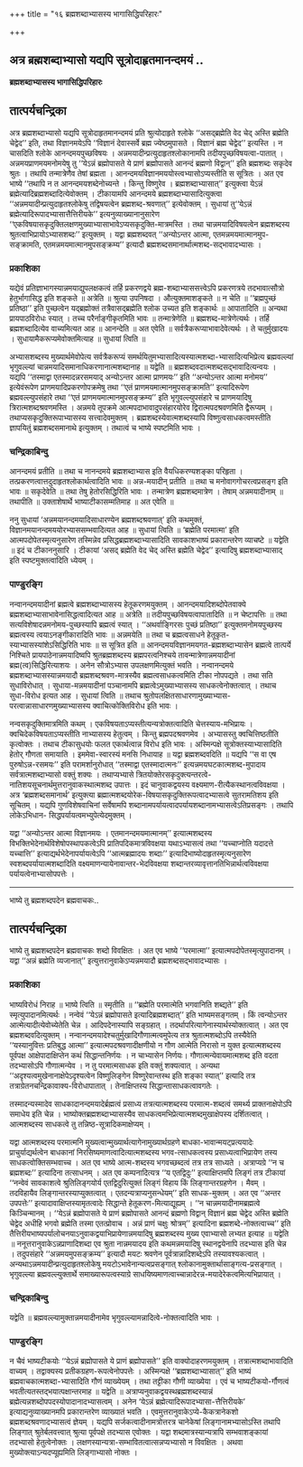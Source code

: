 +++
title = "१६ ब्रह्मशब्दाभ्यासस्य भागासिद्धिपरिहारः"

+++


## अत्र ब्रह्मशब्दाभ्यासो यद्यपि सूत्रोदाहृतमानन्दमयं ..

**ब्रह्मशब्दाभ्यासस्य भागासिद्धिपरिहारः**

## **तात्पर्यचन्द्रिका**

अत्र ब्रह्मशब्दाभ्यासो यद्यपि सूत्रोदाहृतमानन्दमयं प्रति श्रुत्योदाहृते श्लोके ‘‘असद्ब्रह्मेति वेद चेद् अस्ति ब्रह्मेति चेद्वेद’’ इति, तथा विज्ञानमयेऽपि ‘‘विज्ञानं देवास्सर्वे ब्रह्म ज्येष्ठमुपासते । विज्ञानं ब्रह्म चेद्वेद’’ इत्यस्ति । न चासदिति श्लोके आनन्दमयपुच्छविषयः । अन्नमयादीन्प्रत्युदाहृतश्लोकानामपि तदीयपुच्छविषयत्वा-पातात् । अन्नमयप्राणमयमनोमयेषु तु ‘‘येऽन्नं ब्रह्मोपासते ये प्राणं ब्रह्मोपासते आनन्दं ब्रह्मणो विद्वान्’’ इति ब्रह्मशब्दः सकृदेव श्रुतः । तथापि तन्मात्रेणैव तेषां ब्रह्मता । आनन्दमयविज्ञानमययोस्त्वभ्यासोऽप्यस्तीति स सूत्रितः । अत एव भाष्ये ‘‘तथापि न त आनन्दमयशब्देनोच्यन्ते । किन्तु विष्णुरेव । ब्रह्मशब्दाभ्यासात्’’ इत्युक्त्वा येऽन्नं ब्रह्मेत्यादिब्रह्मशब्दादित्येवोक्तम् । टीकायामपि आनन्दमये ब्रह्मशब्दाभ्यासादित्युक्त्वा ‘‘अन्नमयादीन्प्रत्युदाहृतश्लोकेषु तद्विषयत्वेन ब्रह्मशब्द-श्रवणात्’’ इत्येवोक्तम् । सुधायां तु‘‘येऽन्नं ब्रह्मेत्यादिरूपादभ्यासात्तैत्तिरीयके’’ इत्यनुव्याख्यानानुसारेण ‘‘एकविषयासकृदुक्तिलक्षणमुख्याभ्यासाभावेऽप्यसकृदुक्ति-मात्रमस्ति । तथा चान्नमयादिविषयत्वेन ब्रह्मशब्दस्य श्रुतत्वाभिप्रायोऽभ्यासशब्दः’’ इत्युक्तम् । यद्वा ब्रह्मशब्दवत् ‘‘अन्योऽन्तर आत्मा, एतमन्नमयमात्मानमुप-सङ्क्रामति, एतमन्नमयमात्मानमुपसङ्क्रम्य’’ इत्यादौ ब्रह्मशब्दसमानार्थात्मशब्द-सद्भावादभ्यासः ।

### **प्रकाशिका**

यद्येवं प्रतिज्ञाभागस्यान्नमयाद्युपलक्षकत्वं तर्हि प्रकरणद्वये ब्रह्म-शब्दाभ्याससत्त्वेऽपि प्रकरणत्रये तदभावात्सौत्रो हेतुर्भागासिद्ध इति शङ्कते ॥ अत्रेति ॥ श्रुत्या उपनिषदा । औत्युक्तमाशङ्कते ॥ न चेति ॥ ‘‘ब्रह्मपुच्छं प्रतिष्ठा’’ इति पुच्छत्वेन यद्ब्रह्मोक्तं तत्रैवासद्ब्रह्मेति श्लोक उच्यत इति शङ्कार्थः ॥ आपातादिति ॥ अन्यथा प्रायपाठविरोधः स्यात् । तच्च परैर्नाङ्गीकृतमिति भावः ॥ तन्मात्रेणेति ॥ ब्रह्मशब्द-मात्रेणेत्यर्थः । तर्हि ब्रह्मशब्दादित्येव वाच्यमित्यत आह ॥ आनन्देति ॥ अत एवेति ॥ सर्वत्रैकरूप्याभावादेवेत्यर्थः । ते चतुर्मुखादयः । सुधायामैकरूप्यमेवोक्तमित्याह ॥ सुधायां त्विति ॥

अभ्यासशब्दस्य मुख्यार्थमेवोपेत्य सर्वत्रैकरूप्यं समर्थयितुमभ्यासादित्यस्यात्मशब्दा-भ्यासादित्यभिप्रेत्य ब्रह्मवल्ल्यां भृगुवल्ल्यां चान्नमयादिसमानाधिकरणानात्मशब्दानाह ॥ यद्वेति ॥ ब्रह्मशब्दवदात्मशब्दसद्भावादित्यन्वयः । यद्यपि ‘‘तस्माद्वा एतस्मादन्नरसमयाद् अन्योऽन्तर आत्मा प्राणमयः’’ इति ‘‘अन्योऽन्तर आत्मा मनोमय’’ इत्येवंरूपेण प्राणमयादिप्रकरणोपक्रमेषु तथा ‘‘एतं प्राणमयमात्मानमुपसङ्क्रामति’’ इत्यादिरूपेण ब्रह्मवल्ल्युपसंहारे तथा ‘‘एतं प्राणमयमात्मानमुपसङ्क्रम्य’’ इति भृगुवल्ल्युपसंहारे च प्राणमयादिषु त्रिरात्मशब्दश्रवणमस्ति । अन्नमये तूपक्रमे आत्मपदाभावादुपसंहारयोरेव द्विरात्मपदश्रवणमिति द्वैरूप्यम् । तथाप्यसकृदुक्तिरूपाभ्यासस्य सत्त्वादेवमुक्तम् । ब्रह्मशब्दस्येवात्मशब्दस्यापि विष्णुत्वसाधकत्वमस्तीति ज्ञापयितुं ब्रह्मशब्दसमानाथे इत्युक्तम् । तथात्वं च भाष्ये स्पष्टमिति भावः ।

### **चन्द्रिकाबिन्दु**

आनन्दमयं प्रतीति ॥ तथा च नानन्दमये ब्रह्मशब्दाभ्यास इति वैयधिकरण्यशङ्का परिहृता । तत्प्रकरणत्वात्तदुदाहृतश्लोकार्थत्वादिति भावः ॥ अन्न-मयादीन् प्रतीति ॥ तथा च मनोवागगोचरत्वप्रसङ्ग इति भावः ॥ सकृदेवेति ॥ तथा तेषु हेतोरसिद्धिरिति भावः । तन्मात्रेण ब्रह्मशब्दमात्रेण । तेषाम् अन्नमयादीनाम् ॥ तथापीति ॥ उक्ताशेषार्थे भाष्याटीकासम्मतिमाह ॥ अत एवेति ॥

ननु सुधायां ‘अन्नमयानन्दमयादिसाधारण्येन ब्रह्मशब्दश्रवणात्’ इति कथमुक्तं, विज्ञानमयानन्दमययोरभ्याससम्भवादित्यत आह ॥ सुधायां त्विति ॥ ‘ब्रह्मेति परमात्मा’ इति आत्मपदोपेतस्मृत्यनुसारेण तस्मिन्नेव प्रसिद्धब्रह्मशब्दाभ्यासादिति सावकाशभाष्यं प्रकारान्तरेण व्याचष्टे ॥ यद्वेति ॥ इदं च टीकाननुसारि । टीकायां ‘असद् ब्रह्मेति वेद चेद् अस्ति ब्रह्मेति चेद्वेद’’ इत्यादिषु ब्रह्मशब्दाभ्यासाद् इति स्पष्टमुक्तत्वादिति ध्येयम् ।

### **पाण्डुरङ्गि**

नन्वानन्दमयादीनां ब्रह्मत्वे ब्रह्मशब्दाभ्यासस्य हेतूकरणमयुक्तम् । आनन्दमयादिशब्दोपेतवाक्ये ब्रह्मशब्दाभ्यासाभावेनासिद्धत्वादित्यत आह ॥ अत्रेति ॥ तदीयपुच्छविषयत्वापातादिति ॥ न चेष्टापत्तिः ॥ तथा सत्यविशेषादन्नमनोमय-पुच्छस्यापि ब्रह्मत्वं स्यात् । ‘‘अथर्वाङ्गिरसः पुच्छं प्रतिष्ठा’’ इत्युक्तमनोमयपुच्छस्य ब्रह्मत्वस्य त्वयाऽनङ्गीकारादिति भावः ॥ अन्नमयेति ॥ तथा च ब्रह्मत्वसाधने हेतूकृत-स्याभ्यासस्यांशेऽसिद्धिरिति भावः ॥ स सूत्रित इति ॥ आनन्दमयविज्ञानमयगत-ब्रह्मशब्दाभ्यासेन ब्रह्मत्वे तात्पर्ये निश्चिते प्रायपाठेनान्नमयादिष्वपि श्रुतब्रह्मशब्दस्य ब्रह्मपरत्वनिश्चये तावन्मात्रेणान्नमयादीनां ब्रह्म(त्व)सिद्धिरित्याशयः । अनेन सौत्रोऽभ्यास उपलक्षणमित्युक्तं भवति । नन्वानन्दमये ब्रह्मशब्दाभ्यासस्यान्नमयादौ ब्रह्मशब्दश्रवण-मात्रस्यैव ब्रह्मत्वसाधकत्वमिति टीका नोपपद्यते । तथा सति सुधाविरोधात् । सुधाया-मन्नमयादीनां पञ्चानामपि ब्रह्मत्वेऽमुख्याभ्यासस्य साधकत्वेनोक्तत्वात् । तथाच सुधा-विरोध इत्यत आह । सुधायां त्विति ॥ तथाच श्रुतोपलक्षितसाधारणामुख्याभ्यास-परत्वान्नासाधारणमुख्याभ्यासस्य क्वाचित्कोक्तिविरोध इति भावः ।

नन्वसकृदुक्तिमात्रमिति कथम् । एकविषयताऽप्यस्तीत्यन्यत्रोक्तत्वादिति चेत्तस्याय-मभिप्रायः । क्वचिदेकविषयताऽप्यस्तीति नाभ्यासस्य हेतुत्वम् । किन्तु ब्रह्मपदश्रवणमेव । अभ्यासस्तु क्वचित्तिष्ठतीति कृत्वोक्तः । तथाच टीकासुधयोः फलत एकार्थत्वान्न विरोध इति भावः । अस्मिन्पक्षे सूत्रोक्तस्याभ्यासादिति हेतोर् गौणता समायाति । इममेवा-स्वारस्यं मनसि निधायाह ॥ यद्वा ब्रह्मशब्दवदिति ॥ यद्यपि ‘‘स वा एष पुरुषोऽन्न-रसमयः’’ इति परामर्शानुरोधात् ‘‘तस्माद्वा एतस्मादात्मनः’’ इत्यन्नमयघटकात्मशब्द-मुपादाय सर्वत्रात्मशब्दाभ्यासो वक्तुं शक्यः । तथाप्यभ्यासे त्रितयोक्तेरसकृदुक्त्यन्तरत्वे-नातिशयसूचनार्थमुत्तरानुवाकस्थात्मशब्द उपात्तः । इदं चानुवाकद्वयस्य वक्ष्यमाण-रीत्यैकस्थानत्वविवक्षया । अत्र ‘ब्रह्मशब्दसमानार्थ’ इत्युक्त्या ब्रह्मात्मशब्दयोरेक-विषयासकृदुक्तिरूपत्वादभ्यासत्वे सुतरामतिशय इति सूचितम् । यद्यपि गुणविशेषवाचिनां सर्वेषामपि शब्दानामपर्यायत्वादपर्यायशब्दानामभ्यासत्वेऽतिप्रसङ्गः । तथापि लोकेऽभिधान- सिद्धपर्यायत्वमभ्युपेत्येदमुक्तम् ।

यद्वा ‘‘अन्योऽन्तर आत्मा विज्ञानमयः । एतमानन्दमयमात्मानम्’’ इत्यात्मशब्दस्य विभक्तिभेदेनार्थविशेषोपस्थापकत्वेऽपि प्रातिपदिकमात्रविवक्षया यथाऽभ्यासत्वं तथा ‘‘यच्चाप्नोति यदादत्ते यच्चात्ति’’ इत्याद्यर्थभेदेनापर्यायत्वेऽपि ‘‘आत्मब्रह्मादयः शब्दाः’’ इत्यादिभाष्योदाहृतस्मृत्यनुसारेण स्वशब्दपर्यायात्मशब्दादिति वक्ष्यमाणन्यायेनावान्तर-भेदविवक्षया शब्दान्तरव्यावृत्तानतिभिन्नार्थत्वविवक्षया पर्यायत्वेनाभ्यासोपपत्तेः ।

------------------------------------------------------------------------

भाष्ये तु ब्रह्मशब्दपदेन ब्रह्मवाचकः..

## **तात्पर्यचन्द्रिका**

भाष्ये तु ब्रह्मशब्दपदेन ब्रह्मवाचकः शब्दो विवक्षितः । अत एव भाष्ये ‘‘परमात्मा’’ इत्यात्मपदोपेतस्मृत्युपादानम् । यद्वा ‘‘अन्नं ब्रह्मेति व्यजानात्’’ इत्युत्तरानुवाकेऽप्यन्नमयादौ ब्रह्मशब्दसद्भावादभ्यासः ।

### **प्रकाशिका**

भाष्यविरोधं निराह ॥ भाष्ये त्विति ॥ स्मृतीति ॥ ‘‘ब्रह्मेति परमात्मेति भगवानिति शब्द्यते’’ इति स्मृत्युपादानमित्यर्थः । नन्वेवं ‘‘येऽन्नं ब्रह्मोपासते इत्यादिब्रह्मशब्दात्’’ इति भाष्यमसङ्गतम् । किं त्वन्योऽन्तर आत्मेत्यादीत्येवोच्येतेति चेन्न । आदिपदेनास्यापि सङ्ग्रहात् । तदर्थापरित्यागेनास्यार्थस्योक्तत्वात् । अत एव ब्रह्मशब्दवदित्युक्तम् । नन्वानन्दमयादेश्चतुर्मुखादिगौणात्मत्वमुपेत्य तत्र श्रुतात्मशब्दोऽपि तस्यैवेति ‘‘यस्यानुवित्तः प्रतिबुद्ध आत्मा’’ इत्यात्मपदश्रवणादीक्षणीयो न गौण आत्मेति निरासो न युक्त इत्यात्मशब्दस्य पूर्वपक्ष आक्षेपादाक्षिप्तेन कथं सिद्धान्तनिर्णयः । न चाभ्यासेन निर्णयः। गौणात्मन्येवायमात्मशब्द इति वदता तदभ्यासोऽपि गौणात्मन्येव । न तु परमात्मसाधक इति वक्तुं शक्यत्वात् । अन्यथा ‘‘अदृश्यत्वमुखेनानाक्षेपेऽदृश्यत्वेन विष्णुलिङ्गेन विष्णुरेवान्तस्थ इति शङ्का स्यात्’’ इत्यादि तत्र तत्राग्रेतनचन्द्रिकावाक्य-विरोधापातात् । तेनाक्षिप्तस्य सिद्धान्तासाधकत्वावगतेः ।

तस्मादन्यस्मादेव साधकादानन्दमयादेर्ब्रह्मत्वं प्रसाध्य तत्रत्यात्मशब्दस्य परमात्म-शब्दत्वं समर्थ्य प्राक्तनाक्षेपोऽपि समाधेय इति चेन्न । भाष्योक्तब्रह्मशब्दाभ्यासस्यैव साधकत्वमभिप्रेत्यात्मशब्दमुखाक्षेपस्य दर्शितत्वात् । आत्मशब्दस्य साधकत्वे तु तन्निष्ठ-सूत्रादिकमाक्षेप्यम् ।

यद्वा आत्मशब्दस्य परमात्मनि मुख्यत्वान्मुख्यार्थत्यागेनामुख्यार्थग्रहणे बाधका-भावान्मयट्प्रत्ययादेः प्राचुर्याद्यर्थत्वेन बाधकानां निरसिष्यमाणत्वादित्यात्मशब्दस्य भगव-त्साधकत्वस्य प्रसाध्यत्वाभिप्रायेण तस्य साधकत्वोक्तिसम्भवाच्च । अत एव भाष्ये आत्म-शब्दस्य भगवच्छब्दत्वं तत्र तत्र साध्यते । अत्राप्यग्रे ‘‘न च ब्रह्मशब्दः’’ इत्यादिना तत्साधनम् । अत एव कम्पनादित्यत्र ‘‘य एतद्विदुः’’ इत्याक्षिप्तमपि लिङ्गं तत्र टीकायां ‘‘नन्वेवं सावकाशत्वे श्रुतिलिङ्गयोर्य एतद्विदुरित्युक्तं लिङ्गं विहाय किं लिङ्गान्तरग्रहणेन । मैवम् । तदविहायैव लिङ्गान्तरस्याप्युक्तत्वात् । एतदन्यत्राप्यनुसन्धेयम्’’ इति साधक-मुक्तम् । अत एव ‘‘अन्तर उपपत्तेः’’ इत्यादावाक्षिप्तस्यामृतत्वादेः सिद्धान्ते हेतूकरण-मित्याद्यूह्यम् । ‘‘न चान्नमयादीनामब्रह्मत्वे किञ्चिन्मानम् । ‘‘येऽन्नं ब्रह्मोपासते ये प्राणं ब्रह्मोपासते आनन्दं ब्रह्मणो विद्वान् विज्ञानं ब्रह्म चेद्वेद अस्ति ब्रह्मेति चेद्वेद अधीहि भगवो ब्रह्मेति तस्मा एतत्प्रोवाच । अन्नं प्राणं चक्षुः श्रोत्रम्’’ इत्यादिना ब्रह्मशब्दे-नोक्तत्वाच्च’’ इति तैत्तिरीयभाष्यपर्यालोचनयाऽनुवाकद्वयाभिप्रायेणान्नमयादिषु ब्रह्मशब्दस्य मुख्य एवाभ्यासो लभ्यत इत्याह ॥ यद्वेति ॥ ननूत्तरानुवाकेऽन्नप्राणादिशब्दा एव श्रुता नान्नमयादय इति कथमन्नमयादिषु स्थानद्वयेनापि तदभ्यास इति चेन्न । तदुपसंहारे ‘‘अन्नमयमुपसङ्क्रम्य’’ इत्यादौ मयटः श्रवणेन पूर्वत्रान्नादिशब्देऽपि तस्यावश्यकत्वात् । अन्यथाऽन्नमयादीन्प्रत्युदाहृतश्लोकेषु मयटोऽभावेनान्यत्वप्रसङ्गात् श्लोकानामुक्तार्थासाङ्गत्य-प्रसङ्गात् । भृगुवल्ल्या ब्रह्मवल्ल्युक्तार्थे समाख्यारूपत्वस्याग्रे साधयिष्यमाणत्वाच्चान्नादेरन्न-मयादेरेकत्वमित्यभिप्रायात् ।

### **चन्द्रिकाबिन्दु**

यद्वेति ॥ ब्रह्मवल्ल्यामुक्तान्नमयादीनामेव भृगुवल्ल्यामन्नादित्वे-नोक्तत्वादिति भावः ।

### **पाण्डुरङ्गि**

न चैवं भाष्यटीकयोः ‘‘येऽन्नं ब्रह्मोपासते ये प्राणं ब्रह्मोपासते’’ इति वाक्योदाहरणमयुक्तम् । तत्रात्मशब्दाभावादिति वाच्यम् । तद्वाक्यस्य प्रतीकग्रहण-रूपत्वेनोपपत्तेः । अस्मिन्पक्षे ‘‘ब्रह्मशब्दाभ्यासात्’’ इति भाष्यं ब्रह्मवाचकात्मशब्दा-भ्यासादिति गौणं व्याख्येयम् । तथा तट्टीका गौणी व्याख्येया । एवं च भाष्यटीकयो-र्गौणत्वं भवतीत्यतस्तद्भयात्पक्षान्तरमाह ॥ यद्वेति ॥ अत्राप्यनुवाकद्वयस्थब्रह्मशब्दस्यान्नं ब्रह्मेत्यन्नशब्दोपपदस्योपादानादभ्यासत्वम् । अनेन ‘येऽन्नं ब्रह्मेत्यादिरूपादभ्यासा-त्तैत्तिरीयके’ इत्याद्यनुव्याख्यानमपि प्रकारान्तरेण व्याख्यातं भवति । एवमुत्तरानुवाकेऽप्ये-कैकत्रानेकशो ब्रह्मशब्दश्रवणादभ्यासत्वं ज्ञेयम् । यद्यपि सर्जकत्वादीनामत्रोत्तरत्र चानेकेषां लिङ्गानामभ्यासोऽस्ति तथापि लिङ्गात् श्रुतेर्बलवत्त्वात् श्रुत्या पूर्वपक्षे तदभ्यास एवोक्तः । यद्वा शब्दमात्रस्यान्यत्रापि सम्भवाशङ्कायां तदभ्यासो हेतुत्वेनोक्तः । लक्षणस्यान्यत्रा-सम्भावितत्वात्सन्नप्यभ्यासो न विवक्षितः । अथवा मुख्योक्त्याऽन्यदप्यूह्यमिति लिङ्गाभ्यासो नोक्तः ।

